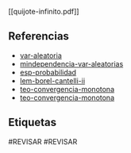 [[quijote-infinito.pdf]]

## Referencias
- [var-aleatoria](./var-aleatoria.md)
- [mindependencia-var-aleatorias](./mindependencia-var-aleatorias.md)
- [esp-probabilidad](./esp-probabilidad.md)
- [lem-borel-cantelli-ii](./lem-borel-cantelli-ii.md)
- [teo-convergencia-monotona](./teo-convergencia-monotona.md)
- [teo-convergencia-monotona](./teo-convergencia-monotona.md)

## Etiquetas
#REVISAR 
#REVISAR 
